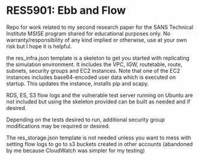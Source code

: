 # RES5901: Ebb and Flow
Repo for work related to my second research paper for the SANS Technical Institute MSISE program shared for educational purposes only.  No warranty/responsibility of any kind implied or otherwise, use at your own risk but I hope it is helpful.

the res_infra.json template is a skeleton to get you started with replicating the simulation environment. It includes the VPC, IGW, routetable, route, subnets, security groups and EC2 instances.  Note that one of the EC2 instances includes base64-encoded user data which is executed on startup.  This updates the instance, installs pip and scapy.

RDS, ES, S3 flow logs and the vulnerable test server running on Ubuntu are not included but using the skeleton provided can be built as needed and if desired.

Depending on the tests desired to run, additional security group modifications may be required or desired.

The res_storage.json template is not needed unless you want to mess with setting flow logs to go to s3 buckets created in other accounts (abandoned by me because CloudWatch was simpler for my testing)
